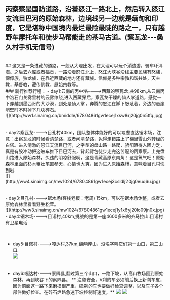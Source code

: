 <!-- 
.. link: 
.. description: 
.. tags: 西藏 , travel
.. date: 2014/01/10 13:40:40
.. title: 丙察察线(茶马古道)
.. slug: bing-cha-cha-gong-lu
-->

## 丙察察是国防道路，沿着怒江一路北上，然后转入怒江支流目巴河的原始森林，边境线另一边就是缅甸和印度，它是堪称中国境内最烂最险最陡的路之一，只有越野车摩托车和徒步马帮能走的茶马古道。(察瓦龙---桑久村手机无信号)
<br/>
## 这又是一条进藏的道路，一般从大理出发，在大理可以玩个消遣游，骑车环洱海。之后去六库或者福贡，一路沿着怒江北上，怒江大峡谷沿线主要民族有怒族，傈僳族，独龙族，在靠近西藏的地方还有藏族。信仰是多种宗教和谐共处，天主教，基督教，藏传佛教，原始宗教等。 <!-- TEASER_END -->
<br/>
### 骑行推荐行程：
- day1:云南的丙中洛---->西藏的察瓦龙,共98km,从云南丙中洛石门关雾里村的云雾缭绕,进入西藏界后，察瓦龙干燥的仙人掌道路，感觉一下穿越到墨西哥的大沙漠，到处是仙人掌，奔腾的怒江在脚下怒吼着，旁边的悬崖峭壁时不时掉下几块碎石。
<br/>
![](http://ww1.sinaimg.cn/bmiddle/67804861gw1ecej1xsw8rj20jg0n5tfq.jpg) 
<br/><br/><br/>
- day2:察瓦龙---->目孔村40km，团队整体体能好的可以考虑直达锯木场，注意：出察瓦龙的时候看清楚路，或者问清楚路，免得走错路上了梅里雪山外转经的白塔。进入清澈的怒江支流目巴河，之字型的盘山路一路爬，骄阳晒得人困力乏，真是有股冲动把这破车推下目巴河去，背起背包徒步走完这苦逼的丙察察。上完盘山路进入原始森林，久违的阴凉舒服啊，这是青藏高原东南角！这是氧气吧！原始森林里面的杉木粗壮笔直参天，心情也大爽，因为进入原始森林，意味着目孔村快到啦.<br/>
![](http://ww4.sinaimg.cn/mw1024/67804861gw1ecej3csldlj20jg0euq6u.jpg)<br/><br/><br/>
- day3:目孔村---->锯木场(客栈老板：老周) 15km，可以在锯木场休整，或者去原始森林里看看野生松茸。<br/>
![](http://ww3.sinaimg.cn/mw1024/67804861gw1ecej1y1x6yj20lo09jn0x.jpg)<br/>
- day4:锯木场---->目诺村,40km,挑战的是第一座4600多米的齐马拉山.目诺村有卫星电话<br/><br/><br/>

- day5:目诺村---->嘎达村,37km,翻两座山，没名字叫它们第一山口，第二山口.<br/>
![](http://ww3.sinaimg.cn/mw1024/67804861gw1ecej1yci0wj20lo0b978o.jpg) <br/><br/><br/>
- day6:嘎达村---->察隅县,翻过第三个山口，一路下坡，从高山牧场回到原始森林，再到峡谷下的察隅县。  **  注意安全，V刹的车必须前后换上新刹车皮，因为前面这一路下来磨损很严重，碟刹的车也要做好检查调整，以及车子各个部件做好检查。在碎石烂路急速下坡控制好速度。**
![](http://ww2.sinaimg.cn/mw1024/67804861gw1ecej3dfqdfj20lo0akdjt.jpg)
![](http://ww1.sinaimg.cn/mw1024/67804861gw1ecej3d4zdzj20kp0m6dlt.jpg)